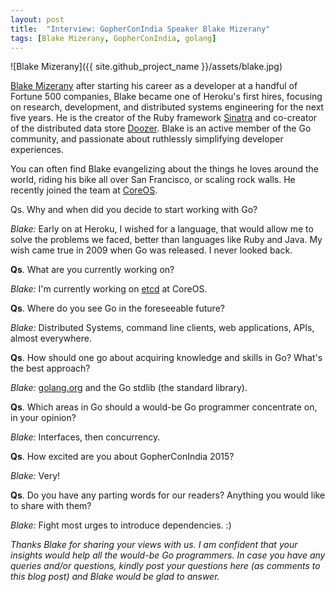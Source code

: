 ```yaml
---
layout: post
title:  "Interview: GopherConIndia Speaker Blake Mizerany"
tags: [Blake Mizerany, GopherConIndia, golang]
---
```


![Blake Mizerany]({{ site.github_project_name }}/assets/blake.jpg)

[Blake Mizerany](https://twitter.com/bmizerany) after starting his career as a developer at a handful of Fortune 500 companies, Blake became one of Heroku's first hires, focusing on research, development, and distributed systems engineering for the next five years. He is the creator of the Ruby framework [Sinatra](http://www.sinatrarb.com/) and co-creator of the distributed data store [Doozer](https://github.com/ha/doozer). Blake is an active member of the Go community, and passionate about ruthlessly simplifying developer experiences.

You can often find Blake evangelizing about the things he loves around the world, riding his bike all over San Francisco, or scaling rock walls. He recently joined the team at [CoreOS](https://twitter.com/coreoslinux).

Qs. Why and when did you decide to start working with Go?

_Blake:_ Early on at Heroku, I wished for a language, that would allow me to solve the problems we faced, better than languages like Ruby and Java. My wish came true in 2009 when Go was released. I never looked back.

**Qs**. What are you currently working on?

_Blake:_ I'm currently working on [etcd](https://github.com/coreos/etcd) at CoreOS. 

**Qs**. Where do you see Go in the foreseeable future?

_Blake:_ Distributed Systems, command line clients, web applications, APIs, almost everywhere.

**Qs**. How should one go about acquiring knowledge and skills in Go? What's the best approach?

_Blake:_ [golang.org](http://golang.org/) and the Go stdlib (the standard library).

**Qs**. Which areas in Go should a would-be Go programmer concentrate on, in your opinion?

_Blake:_ Interfaces, then concurrency.

**Qs**. How excited are you about GopherConIndia 2015?

_Blake:_ Very!

**Qs**. Do you have any parting words for our readers? Anything you would like to share with them?

_Blake:_ Fight most urges to introduce dependencies. :)

_Thanks Blake for sharing your views with us. I am confident that your insights would help all the would-be Go programmers. In case you have any queries and/or questions, kindly post your questions here (as comments to this blog post) and Blake would be glad to answer._
